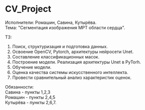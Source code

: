 # CV_Project
Исполнители: Ромашин, Савина, Кутырёва.\
Тема: "Сегментация изображения МРТ области сердца".

 ТЗ:
 1) Поиск, структуризация и подготовка данных.
 2) Освоение OpenCV, Pytorch, архитектуры нейросети Unet.
 3) Составление классификационных масок.
 4) Построение модели. Реализация архитектуры Unet в PyTorh.
 5) Обучение модели.
 6) Оценка качества системы искусственного интеллекта.
 7) Провести сравнительный анализ характеристик оценок.

Обязанности:\
Савина - пункты 1,2,3\
Ромашин - пункты 2,4,5\
Кутырёва - пункты 2,6,7.
